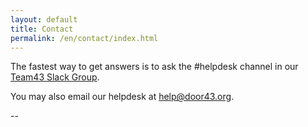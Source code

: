 ```yaml
---
layout: default
title: Contact
permalink: /en/contact/index.html
---
```


The fastest way to get answers is to ask the #helpdesk channel in our [Team43 Slack Group][slack].

You may also email our helpdesk at [help@door43.org][help-mail].

[help-mail]: mailto:help@door43.org "help@door43.org"
[slack]: http://ufw.io/team43 "Team43 Slack"


--
